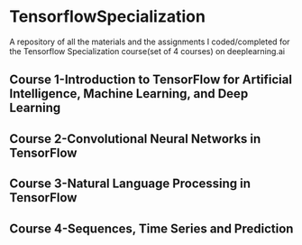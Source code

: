 # TensorflowSpecialization
A repository of all the materials and the assignments I coded/completed for the Tensorflow Specialization course(set of 4 courses) on deeplearning.ai
<h2>Course 1-Introduction to TensorFlow for Artificial Intelligence, Machine Learning, and Deep Learning</h2>
<h2>Course 2-Convolutional Neural Networks in TensorFlow</h2>
<h2>Course 3-Natural Language Processing in TensorFlow</h2>
<h2>Course 4-Sequences, Time Series and Prediction</h2>

